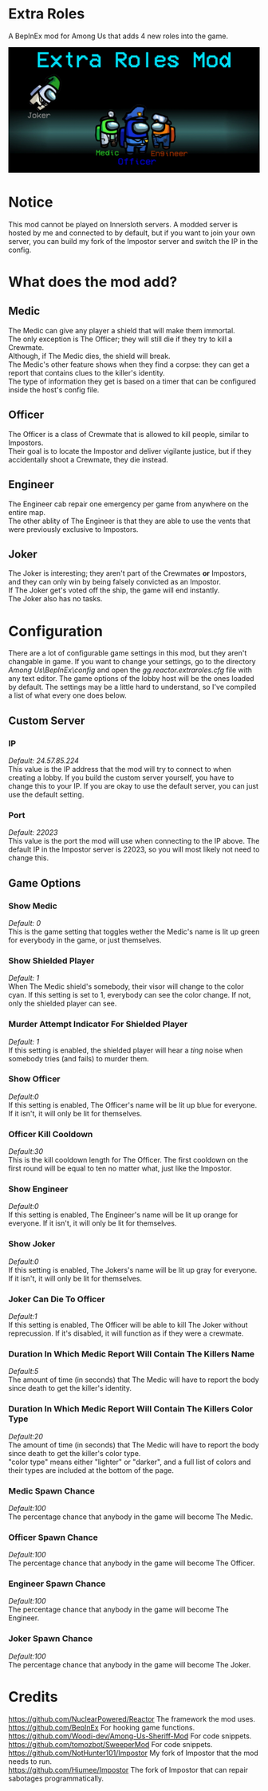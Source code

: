 # Extra Roles
A BepInEx mod for Among Us that adds 4 new roles into the game.

![character infographic](./characterGraphic.png)

# Notice
This mod cannot be played on Innersloth servers. A modded server is hosted by me and connected to by default, but if you want to join your own server, you can build my fork of the Impostor server and switch the IP in the config.

# What does the mod add?

## Medic
The Medic can give any player a shield that will make them immortal.  
The only exception is The Officer; they will still die if they try to kill a Crewmate.  
Although, if The Medic dies, the shield will break.  
The Medic's other feature shows when they find a corpse: they can get a report that contains clues to the killer's identity.  
The type of information they get is based on a timer that can be configured inside the host's config file. 
  
## Officer
The Officer is a class of Crewmate that is allowed to kill people, similar to Impostors.  
Their goal is to locate the Impostor and deliver vigilante justice, but if they accidentally shoot a Crewmate, they die instead.  
  
## Engineer
The Engineer cab repair one emergency per game from anywhere on the entire map.  
The other ablity of The Engineer is that they are able to use the vents that were previously exclusive to Impostors.  

## Joker
The Joker is interesting; they aren't part of the Crewmates **or** Impostors, and they can only win by being falsely convicted as an Impostor.  
If The Joker get's voted off the ship, the game will end instantly.  
The Joker also has no tasks.  

# Configuration

There are a lot of configurable game settings in this mod, but they aren't changable in game. If you want to change your settings, go to the directory *Among Us\BepInEx\config* and open the *gg.reactor.extraroles.cfg* file with any text editor. The game options of the lobby host will be the ones loaded by default. The settings may be a little hard to understand, so I've compiled a list of what every one does below.

## Custom Server
  
### IP
*Default: 24.57.85.224*<br/>
This value is the IP address that the mod will try to connect to when creating a lobby. If you build the custom server yourself, you have to change this to your IP. If you are okay to use the default server, you can just use the default setting.  
  
### Port
*Default: 22023*<br/>
This value is the port the mod will use when connecting to the IP above. The default IP in the Impostor server is 22023, so you will most likely not need to change this.  
  
## Game Options
  
### Show Medic
*Default: 0*<br/>
This is the game setting that toggles wether the Medic's name is lit up green for everybody in the game, or just themselves.
  
### Show Shielded Player
*Default: 1*<br/>
When The Medic shield's somebody, their visor will change to the color cyan. If this setting is set to 1, everybody can see the color change. If not, only the shielded player can see.
  
### Murder Attempt Indicator For Shielded Player
*Default: 1*<br/>
If this setting is enabled, the shielded player will hear a *ting* noise when somebody tries (and fails) to murder them.
  
### Show Officer
*Default:0*<br/>
If this setting is enabled, The Officer's name will be lit up blue for everyone. If it isn't, it will only be lit for themselves.
  
### Officer Kill Cooldown
*Default:30*<br/>
This is the kill cooldown length for The Officer. The first cooldown on the first round will be equal to ten no matter what, just like the Impostor.
  
### Show Engineer
*Default:0*<br/>
If this setting is enabled, The Engineer's name will be lit up orange for everyone. If it isn't, it will only be lit for themselves.
  
### Show Joker
*Default:0*<br/>
If this setting is enabled, The Jokers's name will be lit up gray for everyone. If it isn't, it will only be lit for themselves.
  
### Joker Can Die To Officer
*Default:1*<br/>
If this setting is enabled, The Officer will be able to kill The Joker without reprecussion. If it's disabled, it will function as if they were a crewmate.
  
### Duration In Which Medic Report Will Contain The Killers Name
*Default:5*<br/>
The amount of time (in seconds) that The Medic will have to report the body since death to get the killer's identity.

### Duration In Which Medic Report Will Contain The Killers Color Type
*Default:20*<br/>
The amount of time (in seconds) that The Medic will have to report the body since death to get the killer's color type.  
"color type" means either "lighter" or "darker", and a full list of colors and their types are included at the bottom of the page.  
  
### Medic Spawn Chance
*Default:100*<br/>
The percentage chance that anybody in the game will become The Medic.  
  
### Officer Spawn Chance
*Default:100*<br/>
The percentage chance that anybody in the game will become The Officer.  
  
### Engineer Spawn Chance
*Default:100*<br/>
The percentage chance that anybody in the game will become The Engineer.  
  
### Joker Spawn Chance
*Default:100*<br/>
The percentage chance that anybody in the game will become The Joker.  
  
# Credits
https://github.com/NuclearPowered/Reactor The framework the mod uses.  
https://github.com/BepInEx For hooking game functions.  
https://github.com/Woodi-dev/Among-Us-Sheriff-Mod For code snippets.  
https://github.com/tomozbot/SweeperMod For code snippets.  
https://github.com/NotHunter101/Impostor My fork of Impostor that the mod needs to run.  
https://github.com/Hiumee/Impostor The fork of Impostor that can repair sabotages programmatically.  
